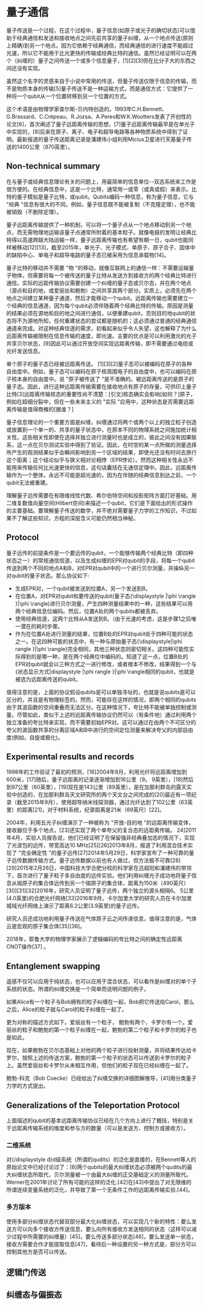 # 量子通信

量子传送是一个过程，在这个过程中，量子信息(如原子或光子的确切状态)可以借助于经典通信和发送和接收地点之间先前共享的量子纠缠，从一个地点传送(原则上精确)到另一个地点。因为它依赖于经典通信，而经典通信的进行速度不能超过光速，所以它不能用于比光更快的传输或经典比特的通信。虽然已经证明可以在两个（纠缠的）量子之间传送一个或多个信息量子，[1][2][3]但在比分子大的东西之间还没有实现。

虽然这个名字的灵感来自于小说中常用的传送，但量子传送仅限于信息的传输，而不是物质本身的传输[5]量子传送不是一种运输方式，而是通信方式：它提供了一种将一个qubit从一个位置转移到另一个位置的方式。

这个术语是由物理学家查尔斯-贝内特创造的。1993年C.H.Bennett、G.Brassard、C.Crépeau、R.Jozsa、A.Peres和W.K.Wootters发表了开创性的论文[6]，首次阐述了量子远距离传输的思想，[7]量子远距离传输最早是在单光子中实现的，[8]后来在原子、离子、电子和超导电路等各种物质系统中得到了证明。最新报道的量子传送距离记录是潘建伟小组利用Micius卫星进行天基量子传送的1400公里（870英里）。

## Non-technical summary

在与量子或经典信息理论有关的问题上，用最简单的信息单位--双态系统来工作是很方便的。在经典信息中，这是一个比特，通常用一或零（或真或假）来表示。比特的量子模拟是量子比特，或qubit。Qubits编码一种信息，称为量子信息，它与 "经典 "信息有很大的不同。例如，量子信息既不能被复制（不克隆定理），也不能被销毁（不删除定理）。

量子远距离传输提供了一种机制，可以将一个量子点从一个地点移动到另一个地点，而无需物理地运输该量子点通常所附着的基本粒子。就像电报的发明让经典比特得以高速跨越大陆运输一样，量子远距离传输也有希望有朝一日，qubit也能同样被移动[12][13]，截至2015年，单光子、光子模式、单原子、原子合子、固体中的缺陷中心、单电子和超导电路的量子态已被采用为信息承载物[14]。

量子比特的移动并不需要 "物 "的移动，就像互联网上的通信一样：不需要运输量子物体，但需要将每一个被传送的量子比特从发送方到接收方的两个经典比特进行通信。实际的远距传输协议需要创建一个纠缠的量子态或贝尔态，并在两个地点（源点和目的地，或爱丽丝和鲍勃）之间共享其两个部分。实质上，必须先在两个地点之间建立某种量子通道，然后才能移动一个qubit。远距离传输也需要建立一个经典的信息通道，因为每个qubit必须伴随着两个经典比特的传输。原因是测量的结果必须在源地和目的地之间进行通信，以便重建qubit，否则目的地qubit的状态将不为源地所知，任何重建状态的尝试都是随机的；这必须通过普通的经典通信通道来完成。对这种经典信道的需求，初看起来似乎令人失望，这也解释了为什么远距离传输被限制在信息传输的速度，即光速。主要的优点是可以利用激光的光子共享贝尔状态，[9]因此可以通过开放空间实现远距离传输，即不需要通过电缆或光纤发送信息。

单个原子的量子态已经被远距离传送。 [1][3][2]量子态可以被编码在原子的各种自由度中。例如，量子态可以编码在原子核周围电子的自由度中，也可以编码在原子核本身的自由度中。说 "原子被传送了 "是不准确的。被远距离传送的是原子的量子态。因此，进行这种远距离传输需要在接收地点有原子的存量，可供印上量子比特[3]远距离传输核态的重要性尚不清楚：[引文]核态确实会影响[如何？]原子，例如在超细分裂中，但在一些未来主义的 "实际 "应用中，这种状态是否需要远距离传输是值得商榷的[据谁？]

量子信息理论的一个重要方面是纠缠，纠缠通过将两个或两个以上的独立粒子创造或放置到一个单一的、共享的量子状态中，在原本不同的物理系统之间施加统计相关性。这些相关性即使在选择并独立进行测量时也是成立的，彼此之间没有因果联系，这一点在贝尔测试实验中得到了验证。因此，在时空的某一点所做的测量选择所产生的观测结果似乎会瞬间影响到另一个区域的结果，即使光还没有时间去旅行这个距离；这个结论似乎与狭义相对论相悖（EPR悖论）。然而这种相关性永远不能用来传输任何比光速更快的信息，这句话囊括在无通信定理中。因此，远距离传输作为一个整体，永远不可能是超光速的，因为在伴随的经典信息到达之前，一个qubit无法被重建。

理解量子远传需要在有限维线性代数、希尔伯特空间和投影矩阵方面打好基础。用二维复数值向量空间(Hilbert空间)来描述一个qubit，它们是下面给出的形式操作的主要基础。要理解量子传送的数学，并不绝对需要量子力学的工作知识，不过如果不了解这些知识，方程的深层含义可能仍然相当神秘。

## Protocol

量子远传的前提条件是一个要远传的qubit，一个能够传输两个经典比特（即四种状态之一）的常规通信信道，以及生成纠缠的EPR对qubit的手段，将每一个qubit传送到两个不同的地点A和B，对EPR对qubit中的一个进行贝尔测量，并操纵另一对qubit的量子状态。那么协议如下:
- 生成EPR对，一个qubit被发送到位置A，另一个发送到B。
- 在位置A，对EPR对qubit和要传送的qubit(量子态{\displaystyle |\phi \rangle }|\phi \rangle)进行贝尔测量，产生四种测量结果中的一种，这些结果可以用两个经典信息位编码。然后，位置A处的两个qubits都被丢弃。
- 使用经典信道，这两个比特从A发送到B。（由于光速的考虑，这是步骤1之后唯一潜在的耗时步骤。
- 作为在位置A处进行测量的结果，位置B处的EPR对qubit处于四种可能的状态之一。在这四种可能的状态中，有一种与原始量子态{\displaystyle|\phi rangle }|\phi \rangle}完全相同，其他三种状态则密切相关。这四种可能性实际得到的是哪一种，是在两个经典位中编码的。知道了这一点，位置B处的EPR对qubit就会以三种方式之一进行修改，或者根本不修改，结果得到一个与{状态显示方式|displaystyle |\phi rangle }|\phi \rangle相同的qubit，也就是被选为远距离传送的qubit。

值得注意的是，上面的协议假设qubits是可以单独寻址的，也就是说qubits是可以区分的，并且是有物理标签的。然而，可能存在这样的情况，即两个相同的qubits由于其波函数的空间重叠而无法区分。在这种情况下，夸比特不能被单独控制或测量。尽管如此，类似于上述的远距离传输协议仍然可以（有条件地）通过利用两个独立准备的夸比特来实现，而不需要初始EPR对。这可以通过在由两个不可区分的夸父的波函数共享的分离区域A和B中进行的空间定位测量来解决夸父的内部自由度(例如，自旋或极化)。

## Experimental results and records

1998年的工作验证了最初的预测，[16]2004年8月，利用光纤将远距离增加到600米，[17]随后，量子远距离的记录逐渐增加到16公里（9。 9英里），[18]然后到97公里（60英里），[19]现在是143公里（89英里），是在加那利群岛的露天实验中创造的，在加那利群岛天文研究所的两个天文台之间完成的[20]最近有一项纪录（截至2015年9月），使用超导纳米线探测器，通过光纤达到了102公里（63英里）的距离[21]，对于材料系统，纪录距离是21米（69英尺）[22]。

2004年，利用五光子纠缠演示了一种被称为 "开放-目的地 "的远距离传输变体，接收器位于多个地点，[23]还实现了两个单夸父的复合态的远距离传输。 24]2011年4月，实验人员报告说，他们已经证明了在保留强非经典叠加态的情况下，实现了光波包的远传，带宽高达10 MHz[25][26]2013年8月，报道了利用混合技术实现了 "完全确定性 "的量子远传[27]2014年5月29日，科学家宣布了一种可靠的量子远传数据传输方式。量子远传数据以前也有人做过，但方法极不可靠[28][29]2015年2月26日，中国科技大学合肥分校的科学家在吕超阳和潘建伟的带领下，首次进行了量子粒子多自由度的远传实验。他们利用纠缠光子成功地将量子信息从铷原子的集合体远传到另一个铷原子的集合体，距离为150米（490英尺）[30][31][32]2016年，研究人员证明了量子远传，两个独立的源头相隔6。 5公里(4.0英里)的合肥光纤网络[33]2016年9月，卡尔加里大学的研究人员在卡尔加里城域光纤网络上演示了距离6.2公里(3.9英里)的量子远传。

研究人员还成功地利用量子传送在气体原子云之间传递信息，值得注意的是，气体云是宏观的原子集合体[35][36]。

2018年，耶鲁大学的物理学家展示了逻辑编码的夸比特之间的确定性远距离CNOT操作[37] 。

## Entanglement swapping

遥感不仅可以应用于纯状态，也可以应用于混合状态，可以看作是纠缠对的单个子系统的状态。所谓的纠缠交换是一个简单而说明问题的例子。

如果Alice有一个粒子与Bob拥有的粒子纠缠在一起，Bob把它传送给Carol，那么之后，Alice的粒子就与Carol的粒子纠缠在一起了。

更为对称的描述方式如下。爱丽丝有一个粒子， 鲍勃有两个，卡罗尔有一个。爱丽丝的粒子和鲍勃的第一个粒子纠缠在一起，鲍勃的第二个粒子和卡罗尔的粒子也是如此。

现在，如果鲍勃在贝尔态基础上对他的两个粒子进行投射测量，并将结果传达给卡罗尔，按照上述的传送方案，鲍勃的第一个粒子的状态可以传送到卡罗尔的粒子上。虽然爱丽丝和卡罗尔从未相互作用，但他们的粒子现在已经纠缠在一起了。

鲍勃-科克（Bob Coecke）已经给出了纠缠交换的详细图解推导，[41]用分类量子力学的方式提出。

## Generalizations of the Teleportation Protocol

上面描述的qubit的基本远距离传输协议已经在几个方向上进行了概括，特别是关于远距离传输系统的维度和参与方的数量（可以是发送方、控制方或接收方）。

### 二维系统

对{/displaystyle d}d级系统（所谓的qudits）的泛化是直接的，在Bennett等人的原始论文中已经讨论过了：[6]两个qubits的最大纠缠状态必须被两个qudits的最大纠缠状态所取代，贝尔测量被一个由最大纠缠的正交基础定义的测量所取代。Werner在2001年讨论了所有可能的这样的泛化.[42]在[43]中提出了对无限维的所谓连续变量系统的泛化，并导致了第一个无条件工作的远距离传输实验.[44]。

### 多方版本

使用多部分纠缠状态代替双部分最大化纠缠状态，可以实现几个新的特性：要么发送方可以向多个接收方传送信息，要么向所有接收方发送相同的状态（这样可以减少过程中所需要的纠缠量）[45]，要么传送多部分状态[46]，要么发送单一状态，接收方需要合作才能提取信息[47]，看待后一种设置的另一种方式是，部分方可以控制其他方是否可以传送。

## 逻辑门传送

## 纠缠态与偏振态